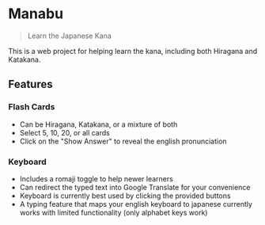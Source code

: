 # Manabu
> Learn the Japanese Kana

This is a web project for helping learn the kana, including both Hiragana and Katakana.

## Features

### Flash Cards
- Can be Hiragana, Katakana, or a mixture of both
- Select 5, 10, 20, or all cards
- Click on the "Show Answer" to reveal the english pronunciation

### Keyboard
- Includes a romaji toggle to help newer learners
- Can redirect the typed text into Google Translate for your convenience
- Keyboard is currently best used by clicking the provided buttons
- A typing feature that maps your english keyboard to japanese currently works with limited functionality (only alphabet keys work)
